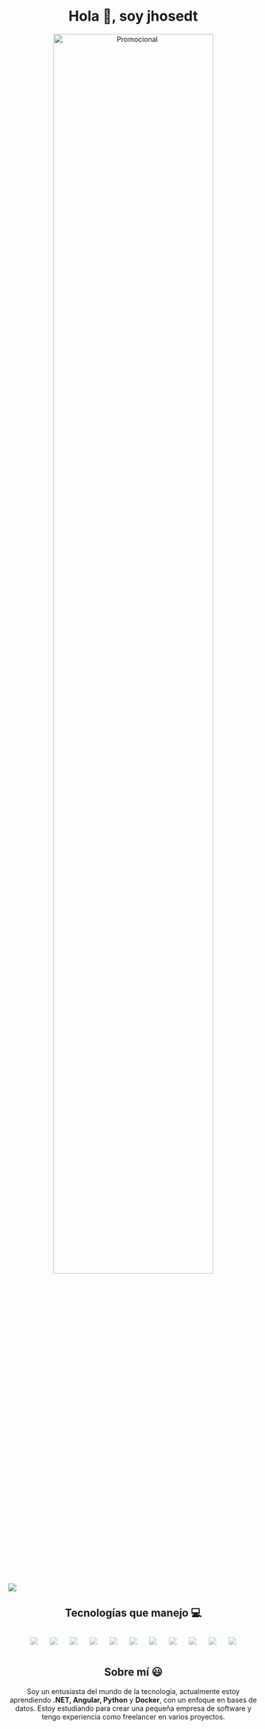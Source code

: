 <h1 align="center">Hola 👋, soy jhosedt</h1>

<div id="main-content">
  <div id="carousel" align="center">
    <img src="jhosedt/jhosedt/imagen1.jpg" alt="Promocional" style="width:80%; border-radius:15px;" />
  </div>
<img src="jhosedt/jhosedt/imagen2.png">
  <!-- Blinking icons for tech stack -->
  <h2 align="center">Tecnologías que manejo 💻</h2>
  <div id="tech-icons" align="center">
    <img src="https://img.shields.io/badge/JavaScript-F7DF1E?style=for-the-badge&logo=javascript&logoColor=black" />
    <img src="https://img.shields.io/badge/Java-007396?style=for-the-badge&logo=java&logoColor=white" />
    <img src="https://img.shields.io/badge/C++-00599C?style=for-the-badge&logo=cplusplus&logoColor=white" />
    <img src="https://img.shields.io/badge/HTML-E34F26?style=for-the-badge&logo=html5&logoColor=white" />
    <img src="https://img.shields.io/badge/.NET-512BD4?style=for-the-badge&logo=dotnet&logoColor=white" />
    <img src="https://img.shields.io/badge/Python-3776AB?style=for-the-badge&logo=python&logoColor=white" />
    <img src="https://img.shields.io/badge/Angular-DD0031?style=for-the-badge&logo=angular&logoColor=white" />
    <img src="https://img.shields.io/badge/Visual_Basic-5C2D91?style=for-the-badge&logo=microsoft&logoColor=white" />
    <img src="https://img.shields.io/badge/Docker-2496ED?style=for-the-badge&logo=docker&logoColor=white" />
    <img src="https://img.shields.io/badge/Excel-217346?style=for-the-badge&logo=microsoftexcel&logoColor=white" />
    <img src="https://img.shields.io/badge/Word-2B579A?style=for-the-badge&logo=microsoftword&logoColor=white" />
  </div>

  <!-- Personal description -->
  <h2 align="center">Sobre mí 😃</h2>
  <p align="center">
    Soy un entusiasta del mundo de la tecnología, actualmente estoy aprendiendo <strong>.NET, Angular, Python</strong> y <strong>Docker</strong>, 
    con un enfoque en bases de datos. Estoy estudiando para crear una pequeña empresa de software y tengo experiencia como freelancer en varios proyectos.
  </p>
</div>

<!-- Blinking animation for icons -->
<style>
  #tech-icons img {
    animation: blinkIcon 1.5s infinite alternate;
    margin: 10px;
  }

  @keyframes blinkIcon {
    0% { opacity: 0.5; transform: scale(1); }
    100% { opacity: 1; transform: scale(1.1); }
  }

  #promo-image {
    animation: slide 5s infinite;
  }

  @keyframes slide {
    0% { transform: translateX(0); }
    50% { transform: translateX(100%); }
    100% { transform: translateX(0); }
  }
</style>

<!-- Script for image slideshow -->
<script>
  document.addEventListener("DOMContentLoaded", function() {
    // Image slideshow logic
    const images = [
      'https://raw.githubusercontent.com/usuario/repositorio/main/images/mi_imagen1.jpg',
      'https://raw.githubusercontent.com/usuario/repositorio/main/images/mi_imagen2.jpg',
      'https://raw.githubusercontent.com/usuario/repositorio/main/images/mi_imagen3.jpg'
    ];
    let currentImageIndex = 0;

    setInterval(() => {
      const promoImage = document.getElementById('promo-image');
      currentImageIndex = (currentImageIndex + 1) % images.length;
      promoImage.src = images[currentImageIndex];
    }, 5000); // Change image every 5 seconds
  });
</script>
